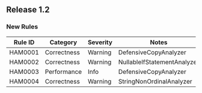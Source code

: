 ﻿## Release 1.2

### New Rules

Rule ID | Category | Severity | Notes
--------|----------|----------|--------------------
HAM0001 | Correctness | Warning | DefensiveCopyAnalyzer
HAM0002 | Correctness | Warning | NullableIfStatementAnalyzer
HAM0003 | Performance | Info | DefensiveCopyAnalyzer
HAM0004 | Correctness | Warning | StringNonOrdinalAnalyzer
